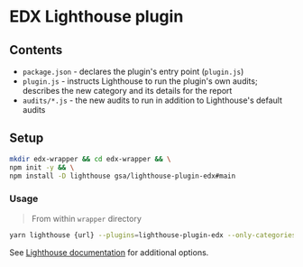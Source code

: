 # EDX Lighthouse plugin

## Contents

- `package.json` - declares the plugin's entry point (`plugin.js`)
- `plugin.js` - instructs Lighthouse to run the plugin's own audits; describes the new category and its details for the report
- `audits/*.js` - the new audits to run in addition to Lighthouse's default audits

## Setup
```sh
mkdir edx-wrapper && cd edx-wrapper && \
npm init -y && \
npm install -D lighthouse gsa/lighthouse-plugin-edx#main
```

### Usage
>From within `wrapper` directory
```sh
yarn lighthouse {url} --plugins=lighthouse-plugin-edx --only-categories=lighthouse-plugin-edx --view
```
See [Lighthouse documentation](https://github.com/GoogleChrome/lighthouse/#cli-options) for additional options.
